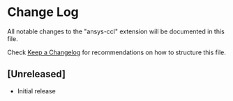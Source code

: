 # Change Log
All notable changes to the "ansys-ccl" extension will be documented in this file.

Check [Keep a Changelog](http://keepachangelog.com/) for recommendations on how to structure this file.

## [Unreleased]
- Initial release